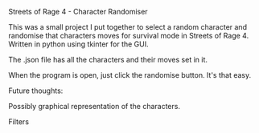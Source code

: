 Streets of Rage 4 - Character Randomiser

This was a small project I put together to select a random character and randomise that characters moves for survival mode in Streets of Rage 4. Written in python using tkinter for the GUI.

The .json file has all the characters and their moves set in it. 

When the program is open, just click the randomise button. It's that easy.

Future thoughts:

Possibly graphical representation of the characters.

Filters
